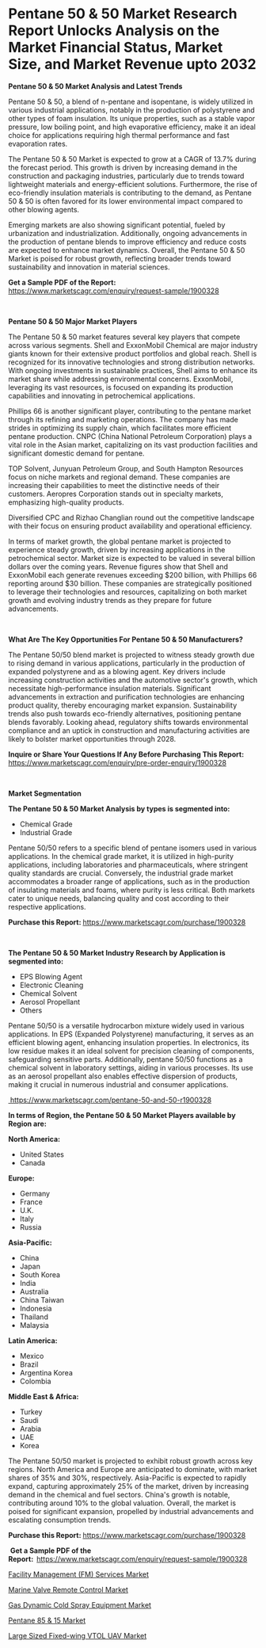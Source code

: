 <p><h1>Pentane 50 & 50 Market Research Report Unlocks Analysis on the Market Financial Status, Market Size, and Market Revenue upto 2032</h1></p><p><strong>Pentane 50 & 50 Market Analysis and Latest Trends</strong></p>
<p><p>Pentane 50 & 50, a blend of n-pentane and isopentane, is widely utilized in various industrial applications, notably in the production of polystyrene and other types of foam insulation. Its unique properties, such as a stable vapor pressure, low boiling point, and high evaporative efficiency, make it an ideal choice for applications requiring high thermal performance and fast evaporation rates.</p><p>The Pentane 50 & 50 Market is expected to grow at a CAGR of 13.7% during the forecast period. This growth is driven by increasing demand in the construction and packaging industries, particularly due to trends toward lightweight materials and energy-efficient solutions. Furthermore, the rise of eco-friendly insulation materials is contributing to the demand, as Pentane 50 & 50 is often favored for its lower environmental impact compared to other blowing agents.</p><p>Emerging markets are also showing significant potential, fueled by urbanization and industrialization. Additionally, ongoing advancements in the production of pentane blends to improve efficiency and reduce costs are expected to enhance market dynamics. Overall, the Pentane 50 & 50 Market is poised for robust growth, reflecting broader trends toward sustainability and innovation in material sciences.</p></p>
<p><strong>Get a Sample PDF of the Report:&nbsp;</strong> <a href="https://www.marketscagr.com/enquiry/request-sample/1900328?utm_campaign=2038&utm_medium=2&utm_source=Github&utm_content=ia&utm_term=04022025&utm_id=pentane-50-50">https://www.marketscagr.com/enquiry/request-sample/1900328</a></p>
<p>&nbsp;</p>
<p><strong>Pentane 50 & 50 Major Market Players</strong></p>
<p><p>The Pentane 50 & 50 market features several key players that compete across various segments. Shell and ExxonMobil Chemical are major industry giants known for their extensive product portfolios and global reach. Shell is recognized for its innovative technologies and strong distribution networks. With ongoing investments in sustainable practices, Shell aims to enhance its market share while addressing environmental concerns. ExxonMobil, leveraging its vast resources, is focused on expanding its production capabilities and innovating in petrochemical applications.</p><p>Phillips 66 is another significant player, contributing to the pentane market through its refining and marketing operations. The company has made strides in optimizing its supply chain, which facilitates more efficient pentane production. CNPC (China National Petroleum Corporation) plays a vital role in the Asian market, capitalizing on its vast production facilities and significant domestic demand for pentane.</p><p>TOP Solvent, Junyuan Petroleum Group, and South Hampton Resources focus on niche markets and regional demand. These companies are increasing their capabilities to meet the distinctive needs of their customers. Aeropres Corporation stands out in specialty markets, emphasizing high-quality products.</p><p>Diversified CPC and Rizhao Changlian round out the competitive landscape with their focus on ensuring product availability and operational efficiency. </p><p>In terms of market growth, the global pentane market is projected to experience steady growth, driven by increasing applications in the petrochemical sector. Market size is expected to be valued in several billion dollars over the coming years. Revenue figures show that Shell and ExxonMobil each generate revenues exceeding $200 billion, with Phillips 66 reporting around $30 billion. These companies are strategically positioned to leverage their technologies and resources, capitalizing on both market growth and evolving industry trends as they prepare for future advancements.</p></p>
<p>&nbsp;</p>
<p><strong>What Are The Key Opportunities For Pentane 50 & 50 Manufacturers?</strong></p>
<p><p>The Pentane 50/50 blend market is projected to witness steady growth due to rising demand in various applications, particularly in the production of expanded polystyrene and as a blowing agent. Key drivers include increasing construction activities and the automotive sector's growth, which necessitate high-performance insulation materials. Significant advancements in extraction and purification technologies are enhancing product quality, thereby encouraging market expansion. Sustainability trends also push towards eco-friendly alternatives, positioning pentane blends favorably. Looking ahead, regulatory shifts towards environmental compliance and an uptick in construction and manufacturing activities are likely to bolster market opportunities through 2028.</p></p>
<p><strong>Inquire or Share Your Questions If Any Before Purchasing This Report:</strong> <a href="https://www.marketscagr.com/enquiry/pre-order-enquiry/1900328?utm_campaign=2038&utm_medium=2&utm_source=Github&utm_content=ia&utm_term=04022025&utm_id=pentane-50-50">https://www.marketscagr.com/enquiry/pre-order-enquiry/1900328</a></p>
<p>&nbsp;</p>
<p><strong>Market Segmentation</strong></p>
<p><strong>The Pentane 50 & 50 Market Analysis by types is segmented into:</strong></p>
<p><ul><li>Chemical Grade</li><li>Industrial Grade</li></ul></p>
<p><p>Pentane 50/50 refers to a specific blend of pentane isomers used in various applications. In the chemical grade market, it is utilized in high-purity applications, including laboratories and pharmaceuticals, where stringent quality standards are crucial. Conversely, the industrial grade market accommodates a broader range of applications, such as in the production of insulating materials and foams, where purity is less critical. Both markets cater to unique needs, balancing quality and cost according to their respective applications.</p></p>
<p><strong>Purchase this Report:&nbsp;</strong><a href="https://www.marketscagr.com/purchase/1900328?utm_campaign=2038&utm_medium=2&utm_source=Github&utm_content=ia&utm_term=04022025&utm_id=pentane-50-50">https://www.marketscagr.com/purchase/1900328</a></p>
<p>&nbsp;</p>
<p><strong>The Pentane 50 & 50 Market Industry Research by Application is segmented into:</strong></p>
<p><ul><li>EPS Blowing Agent</li><li>Electronic Cleaning</li><li>Chemical Solvent</li><li>Aerosol Propellant</li><li>Others</li></ul></p>
<p><p>Pentane 50/50 is a versatile hydrocarbon mixture widely used in various applications. In EPS (Expanded Polystyrene) manufacturing, it serves as an efficient blowing agent, enhancing insulation properties. In electronics, its low residue makes it an ideal solvent for precision cleaning of components, safeguarding sensitive parts. Additionally, pentane 50/50 functions as a chemical solvent in laboratory settings, aiding in various processes. Its use as an aerosol propellant also enables effective dispersion of products, making it crucial in numerous industrial and consumer applications.</p></p>
<p><a href="https://www.marketscagr.com/pentane-50-and-50-r1900328?utm_campaign=2038&utm_medium=2&utm_source=Github&utm_content=ia&utm_term=04022025&utm_id=pentane-50-50">&nbsp;https://www.marketscagr.com/pentane-50-and-50-r1900328</a></p>
<p><strong>In terms of Region, the Pentane 50 & 50 Market Players available by Region are:</strong></p>
<p>
    <p> <strong> North America: </strong>
        <ul>
            <li>United States</li>
            <li>Canada</li>
        </ul>
        </p> 
    <p> <strong> Europe: </strong>
        <ul>
            <li>Germany</li>
            <li>France</li>
            <li>U.K.</li>
            <li>Italy</li>
            <li>Russia</li>
        </ul>
        </p> 
    <p> <strong> Asia-Pacific: </strong>
        <ul>
            <li>China</li>
            <li>Japan</li>
            <li>South Korea</li>
            <li>India</li>
            <li>Australia</li>
            <li>China Taiwan</li>
            <li>Indonesia</li>
            <li>Thailand</li>
            <li>Malaysia</li>
        </ul>
        </p> 
    <p> <strong> Latin America: </strong>
        <ul>
            <li>Mexico</li>
            <li>Brazil</li>
            <li>Argentina Korea</li>
            <li>Colombia</li>
        </ul>
        </p> 
    <p> <strong> Middle East & Africa: </strong>
        <ul>
            <li>Turkey</li>
            <li>Saudi</li>
            <li>Arabia</li>
            <li>UAE</li>
            <li>Korea</li>
        </ul>
    </p>
    </p>
<p><p>The Pentane 50/50 market is projected to exhibit robust growth across key regions. North America and Europe are anticipated to dominate, with market shares of 35% and 30%, respectively. Asia-Pacific is expected to rapidly expand, capturing approximately 25% of the market, driven by increasing demand in the chemical and fuel sectors. China's growth is notable, contributing around 10% to the global valuation. Overall, the market is poised for significant expansion, propelled by industrial advancements and escalating consumption trends.</p></p>
<p><strong>Purchase this Report: </strong><a href="https://www.marketscagr.com/purchase/1900328?utm_campaign=2038&utm_medium=2&utm_source=Github&utm_content=ia&utm_term=04022025&utm_id=pentane-50-50">https://www.marketscagr.com/purchase/1900328</a></p>
<p>&nbsp;<strong>Get a Sample PDF of the Report:&nbsp;&nbsp;</strong><a href="https://www.marketscagr.com/enquiry/request-sample/1900328?utm_campaign=2038&utm_medium=2&utm_source=Github&utm_content=ia&utm_term=04022025&utm_id=pentane-50-50">https://www.marketscagr.com/enquiry/request-sample/1900328</a></p>
<p><strong></strong></p>
<p><p><a href="https://www.linkedin.com/pulse/global-facility-management-fm-services-market-report-2025-2032-nyaze?utm_campaign=2038&utm_medium=2&utm_source=Github&utm_content=ia&utm_term=04022025&utm_id=pentane-50-50">Facility Management (FM) Services Market</a></p><p><a href="https://www.linkedin.com/pulse/examining-marine-valve-remote-controlmarket-factorsinfluencing-qcm2e?utm_campaign=2038&utm_medium=2&utm_source=Github&utm_content=ia&utm_term=04022025&utm_id=pentane-50-50">Marine Valve Remote Control Market</a></p><p><a href="https://www.linkedin.com/pulse/gas-dynamic-cold-spray-equipment-value-chain-analysis-from-oanke?utm_campaign=2038&utm_medium=2&utm_source=Github&utm_content=ia&utm_term=04022025&utm_id=pentane-50-50">Gas Dynamic Cold Spray Equipment Market</a></p><p><a href="https://github.com/elizabethdagraca/Market-Research-Report-List-5/blob/main/pentane-85-15-market.md?utm_campaign=2038&utm_medium=2&utm_source=Github&utm_content=ia&utm_term=04022025&utm_id=pentane-50-50">Pentane 85 & 15 Market</a></p><p><a href="https://www.linkedin.com/pulse/comprehensive-overview-large-sized-fixed-wing-vtol-uav-dt9dc?utm_campaign=2038&utm_medium=2&utm_source=Github&utm_content=ia&utm_term=04022025&utm_id=pentane-50-50">Large Sized Fixed-wing VTOL UAV Market</a></p></p>